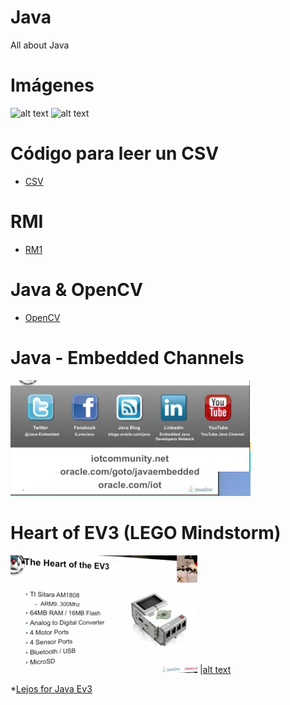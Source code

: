 # Java
All about Java

# Imágenes

![alt text](./images/appscript01.png)
![alt text](./images/appscript02.png)
# Código para leer un CSV
* [  CSV  ](./codes/csv.java) 
# RMI
* [RM1](https://github.com/luisreylara/java/blob/main/RMI/Readme.md)
# Java & OpenCV
*  [OpenCV](https://github.com/luisreylara/OpenCv)

# Java - Embedded Channels
![alt text](.//java-embedded.png)

# Heart of EV3 (LEGO Mindstorm) 
![alt text](./hearth_ev3.png)
|[alt text](./heart_ev3_2.png)

*[Lejos for Java Ev3](https://lejos.sourceforge.io/)
